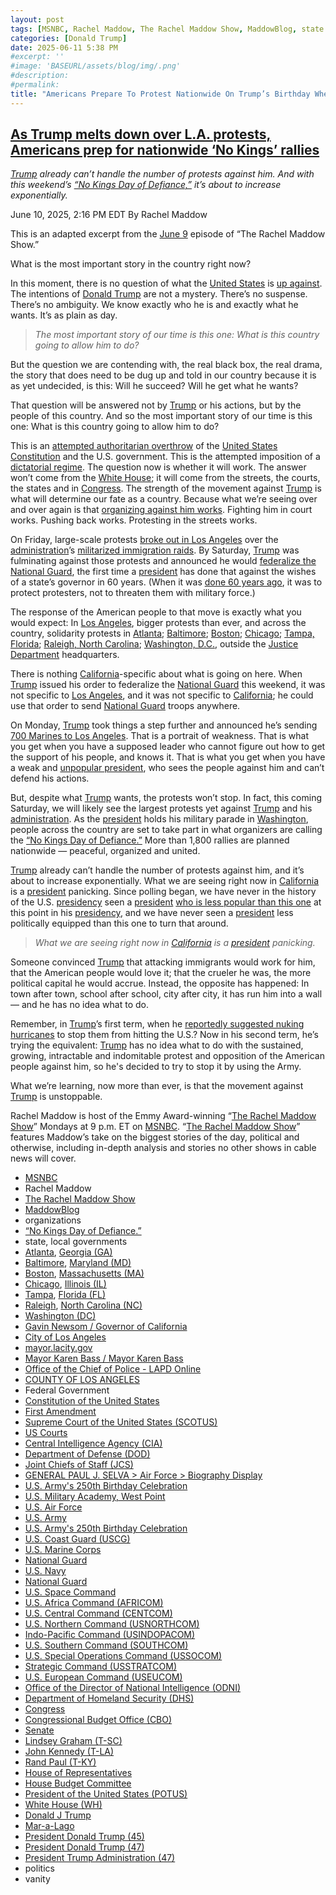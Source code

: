 ```yaml
---
layout: post
tags: [MSNBC, Rachel Maddow, The Rachel Maddow Show, MaddowBlog, state local governments, Atlanta Georgia (GA), Baltimore Maryland (MD), Boston Massachusetts (MA), Chicago Illinois (IL), Tampa Florida (FL), Raleigh North Carolina (NC), Washington (DC), Gavin Newsom / Governor of California, City of Los Angeles, mayor.lacity.gov, Mayor Karen Bass / Mayor Karen Bass, Office of the Chief of Police - LAPD Online, COUNTY OF LOS ANGELES, Federal Government, Constitution of the United States, First Amendment, Supreme Court of the United States (SCOTUS), US Courts, Central Intelligence Agency (CIA), Department of Defense (DOD), Joint Chiefs of Staff (JCS), GENERAL PAUL J. SELVA > Air Force > Biography Display, U.S. Army’s 250th Birthday Celebration, U.S. Military Academy West Point, U.S. Air Force, U.S. Army, U.S. Army’s 250th Birthday Celebration, U.S. Coast Guard (USCG), U.S. Marine Corps, National Guard, U.S. Navy, National Guard, U.S. Space Command, U.S. Africa Command (AFRICOM), U.S. Central Command (CENTCOM), U.S. Northern Command (USNORTHCOM), Indo-Pacific Command (USINDOPACOM), U.S. Southern Command (SOUTHCOM), U.S. Special Operations Command (USSOCOM), Strategic Command (USSTRATCOM), U.S. European Command (USEUCOM), Office of the Director of National Intelligence (ODNI), Department of Homeland Security (DHS), Congress, Congressional Budget Office (CBO), Senate, Lindsey Graham (T-SC), John Kennedy (T-LA), Rand Paul (T-KY), House of Representatives, House Budget Committee, President of the United States (POTUS), White House (WH), Donald J Trump, Mar-a-Lago, President Donald Trump (45), President Donald Trump (47), President Trump Administration (47), politics, vanity]
categories: [Donald Trump]
date: 2025-06-11 5:38 PM
#excerpt: ''
#image: 'BASEURL/assets/blog/img/.png'
#description:
#permalink:
title: "Americans Prepare To Protest Nationwide On Trump’s Birthday When He Gets His Vanity Parade"
---
```



## [As Trump melts down over L.A. protests, Americans prep for nationwide ‘No Kings’ rallies](https://www.msnbc.com/rachel-maddow-show/maddowblog/trump-los-angeles-protests-no-kings-day-resistance-rcna212080)

*[Trump](ht://www.donaldjtrump.com/) already can’t handle the number of protests against him. And with this weekend’s [“No Kings Day of Defiance,”](https://www.nokings.org/) it’s about to increase exponentially.*

June 10, 2025, 2:16 PM EDT
By Rachel Maddow

This is an adapted excerpt from the [June 9](https://www.msnbc.com/rachel-maddow-show) episode of “The Rachel Maddow Show.”

What is the most important story in the country right now?

In this moment, there is no question of what the [United States](https://www.usa.gov/) is [up against](https://www.msnbc.com/rachel-maddow-show/maddowblog/marines-deploy-los-angeles-californias-newsom-says-red-line-crossed-rcna211998). The intentions of [Donald Trump](ht://www.donaldjtrump.com/) are not a mystery. There’s no suspense. There’s no ambiguity. We know exactly who he is and exactly what he wants. It’s as plain as day.

> *The most important story of our time is this one: What is this country going to allow him to do?*

But the question we are contending with, the real black box, the real drama, the story that does need to be dug up and told in our country because it is as yet undecided, is this: Will he succeed? Will he get what he wants?

That question will be answered not by [Trump](ht://www.donaldjtrump.com/) or his actions, but by the people of this country. And so the most important story of our time is this one: What is this country going to allow him to do?

This is an [attempted authoritarian overthrow](https://www.youtube.com/watch?v=W2lMQ6pysAs) of the [United States Constitution](https://constitution.congress.gov/) and the U.S. government. This is the attempted imposition of a [dictatorial regime](https://www.msnbc.com/rachel-maddow/watch/trump-s-dictatorial-dreams-tripped-up-by-the-democratic-problem-of-public-opinion-231134277965). The question now is whether it will work. The answer won’t come from the [White House](https://www.whitehouse.gov/); it will come from the streets, the courts, the states and in [Congress](https://www.congress.gov/). The strength of the movement against [Trump](ht://www.donaldjtrump.com/) is what will determine our fate as a country. Because what we’re seeing over and over again is that [organizing against him works](https://www.msnbc.com/rachel-maddow-show/maddowblog/americans-protest-fight-back-trump-musk-rcna190999). Fighting him in court works. Pushing back works. Protesting in the streets works.

On Friday, large-scale protests [broke out in Los Angeles](https://www.msnbc.com/opinion/msnbc-opinion/trump-los-angeles-protests-insurrection-national-guard-rcna211855) over the [administration](https://www.whitehouse.gov/)’s [militarized immigration raids](https://www.msnbc.com/all-in/watch/los-angeles-protests-erupt-over-worst-fear-ice-raids-241088069956). By Saturday, [Trump](ht://www.donaldjtrump.com/) was fulminating against those protests and announced he would [federalize the National Guard](https://www.msnbc.com/opinion/msnbc-opinion/trump-los-angeles-ice-protests-military-national-guard-rcna211931), the first time a [president](https://www.whitehouse.gov/administration/) has done that against the wishes of a state’s governor in 60 years. (When it was [done 60 years ago](https://www.npr.org/2025/06/09/nx-s1-5428352/johnson-national-guard-history-eisenhower-alabama-civil-rights-trump-newsom), it was to protect protesters, not to threaten them with military force.)

The response of the American people to that move is exactly what you would expect: In [Los Angeles](https://lacity.gov/), bigger protests than ever, and across the country, solidarity protests in [Atlanta](https://www.fox5atlanta.com/news/protesters-call-end-ice-raids-deportations-atlanta-rally); [Baltimore](https://www.cbsnews.com/baltimore/news/maryland-immigration-protests-ice-dhs-trump-administration/); [Boston](https://www.wcvb.com/article/boston-ice-rally-national-guard-protest-los-angeles/65014304); [Chicago](https://www.wcvb.com/article/boston-ice-rally-national-guard-protest-los-angeles/65014304); [Tampa, Florida](https://www.fox13news.com/news/tampa-follows-los-angeles-immigration-protests-outside-city-hall); [Raleigh, North Carolina](https://abc11.com/post/protesters-holding-peaceful-rally-raleigh-demand-release-union-leader-david-huerta-denounce-ice-actions-nationwide/16708194/); [Washington, D.C.](https://wtop.com/dc/2025/06/demonstrators-rally-in-dc-to-protest-ice-raids-and-california-union-leaders-arrest-during-an-immigration-protest-2/), outside the [Justice Department](https://www.justice.gov/) headquarters.

There is nothing [California](https://www.ca.gov/)-specific about what is going on here. When [Trump](ht://www.donaldjtrump.com/) issued his order to federalize the [National Guard](https://www.nationalguard.mil/) this weekend, it was not specific to [Los Angeles](https://lacity.gov/), and it was not specific to [California](https://www.ca.gov/); he could use that order to send [National Guard](https://www.nationalguard.mil/) troops anywhere.

On Monday, [Trump](ht://www.donaldjtrump.com/) took things a step further and announced he’s sending [700 Marines to Los Angeles](https://www.msnbc.com/rachel-maddow-show/maddowblog/marines-deploy-los-angeles-californias-newsom-says-red-line-crossed-rcna211998). That is a portrait of weakness. That is what you get when you have a supposed leader who cannot figure out how to get the support of his people, and knows it. That is what you get when you have a weak and [unpopular president](https://www.nytimes.com/interactive/polls/donald-trump-approval-rating-polls.html), who sees the people against him and can’t defend his actions.

But, despite what [Trump](ht://www.donaldjtrump.com/) wants, the protests won’t stop. In fact, this coming Saturday, we will likely see the largest protests yet against [Trump](ht://www.donaldjtrump.com/) and his [administration](https://www.whitehouse.gov/). As the [president](https://www.whitehouse.gov/) holds his military parade in [Washington](https://dc.gov/), people across the country are set to take part in what organizers are calling the [“No Kings Day of Defiance.”](https://www.nokings.org/) More than 1,800 rallies are planned nationwide — peaceful, organized and united.

[Trump](ht://www.donaldjtrump.com/) already can’t handle the number of protests against him, and it’s about to increase exponentially. What we are seeing right now in [California](https://www.ca.gov/) is a [president](https://www.whitehouse.gov/) panicking. Since polling began, we have never in the history of the U.S. [presidency](https://www.whitehouse.gov/) seen a [president](https://www.whitehouse.gov/) [who is less popular than this one](https://www.washingtonpost.com/politics/2025/04/29/trump-first-100-days-approval-rating/) at this point in his [presidency](https://www.whitehouse.gov/), and we have never seen a [president](https://www.whitehouse.gov/) less politically equipped than this one to turn that around.

> *What we are seeing right now in [California](https://www.ca.gov/) is a [president](https://www.whitehouse.gov/) panicking.*

Someone convinced [Trump](ht://www.donaldjtrump.com/) that attacking immigrants would work for him, that the American people would love it; that the crueler he was, the more political capital he would accrue. Instead, the opposite has happened: In town after town, school after school, city after city, it has run him into a wall — and he has no idea what to do.

Remember, in [Trump](ht://www.donaldjtrump.com/)’s first term, when he [reportedly suggested nuking hurricanes](https://www.axios.com/2019/08/25/trump-nuclear-bombs-hurricanes) to stop them from hitting the U.S.? Now in his second term, he’s trying the equivalent: [Trump](ht://www.donaldjtrump.com/) has no idea what to do with the sustained, growing, intractable and indomitable protest and opposition of the American people against him, so he's decided to try to stop it by using the Army.

What we’re learning, now more than ever, is that the movement against [Trump](https://www.donaldjtrump.com/) is unstoppable.

Rachel Maddow is host of the Emmy Award-winning “[The Rachel Maddow Show](https://www.msnbc.com/rachel-maddow-show)” Mondays at 9 p.m. ET on [MSNBC](https://www.msnbc.com/). “[The Rachel Maddow Show](https://www.msnbc.com/rachel-maddow-show)” features Maddow’s take on the biggest stories of the day, political and otherwise, including in-depth analysis and stories no other shows in cable news will cover.

- [MSNBC](https://www.msnbc.com/)
- Rachel Maddow 
- [The Rachel Maddow Show](https://www.msnbc.com/rachel-maddow-show)
- [MaddowBlog](https://www.msnbc.com/rachel-maddow-show) 
- organizations
- [“No Kings Day of Defiance.”](https://www.nokings.org/)
- state, local governments
- [Atlanta](https://www.atlantaga.gov/), [Georgia (GA)](https://georgia.gov/)
- [Baltimore](https://www.baltimorecity.gov/), [Maryland (MD)](https://moss-maryland-cdn.nicusa-gl.com/Pages/default.aspx)
- [Boston](https://www.boston.gov/departments/311/city-boston-government), [Massachusetts (MA)](https://www.mass.gov/)
- [Chicago](https://www.chicago.gov/city/en/chicagogovt.html), [Illinois (IL)](https://www.illinois.gov/government.html)
- [Tampa](https://www.tampa.gov/), [Florida (FL)](https://www.myflorida.com/)
- [Raleigh](https://raleighnc.gov/), [North Carolina (NC)](https://www.nc.gov/)
- [Washington (DC)](https://dc.gov/)
- [Gavin Newsom / Governor of California](https://www.gov.ca.gov/about/)
- [City of Los Angeles](https://lacity.gov/)
- [mayor.lacity.gov](https://mayor.lacity.gov/)
- [Mayor Karen Bass / Mayor Karen Bass](https://mayor.lacity.gov/about-mayor-karen-bass)
- [Office of the Chief of Police - LAPD Online](https://www.lapdonline.org/office-of-the-chief-of-police/)
- [COUNTY OF LOS ANGELES](https://lacounty.gov/)
- Federal Government 
- [Constitution of the United States](https://constitution.congress.gov/)
- [First Amendment](https://constitution.congress.gov/constitution/amendment-1/)
- [Supreme Court of the United States (SCOTUS)](https://www.supremecourt.gov/)
- [US Courts](https://www.uscourts.gov/)
- [Central Intelligence Agency (CIA)](https://www.cia.gov/)
- [Department of Defense (DOD)](https://www.defense.gov/)
- [Joint Chiefs of Staff (JCS)](https://www.jcs.mil/)
- [GENERAL PAUL J. SELVA > Air Force > Biography Display](https://www.af.mil/About-Us/Biographies/Display/Article/105043/general-paul-j-selva/)
- [U.S. Army's 250th Birthday Celebration](https://www.army.mil/1775/)
- [U.S. Military Academy, West Point](https://www.westpoint.edu/)
- [U.S. Air Force](https://www.af.mil/)
- [U.S. Army](https://www.army.mil/)
- [U.S. Army's 250th Birthday Celebration](https://www.army.mil/1775/)
- [U.S. Coast Guard (USCG)](https://www.uscg.mil/)
- [U.S. Marine Corps](https://www.marines.mil/)
- [National Guard](https://www.nationalguard.mil/)
- [U.S. Navy](https://www.navy.mil/)
- [National Guard](https://www.nationalguard.mil/)
- [U.S. Space Command](https://www.spacecom.mil/)
- [U.S. Africa Command (AFRICOM)](https://www.africom.mil/)
- [U.S. Central Command (CENTCOM)](https://www.centcom.mil/)
- [U.S. Northern Command (USNORTHCOM)](https://www.northcom.mil/)
- [Indo-Pacific Command (USINDOPACOM)](https://www.pacom.mil/)
- [U.S. Southern Command (SOUTHCOM)](http://www.southcom.mil/)
- [U.S. Special Operations Command (USSOCOM)](https://www.socom.mil/)
- [Strategic Command (USSTRATCOM)](http://www.stratcom.mil/)
- [U.S. European Command (USEUCOM)](https://www.eucom.mil/)
- [Office of the Director of National Intelligence (ODNI)](https://www.odni.gov/)
- [Department of Homeland Security (DHS)](https://www.dhs.gov/)
- [Congress](https://www.congress.gov/)
- [Congressional Budget Office (CBO)](https://www.cbo.gov/)
- [Senate](https://www.senate.gov/)
- [Lindsey Graham (T-SC)](https://www.lgraham.senate.gov/)
- [John Kennedy (T-LA)](https://www.kennedy.senate.gov/)
- [Rand Paul (T-KY)](https://www.paul.senate.gov/)
- [House of Representatives](https://www.house.gov/)
- [House Budget Committee ](https://budget.house.gov/)
- [President of the United States (POTUS)](https://www.whitehouse.gov/)
- [White House (WH)](https://www.whitehouse.gov/)
- [Donald J Trump](https://www.donaldjtrump.com/)
- [Mar-a-Lago](https://www.maralagoclub.com/)
- [President Donald Trump (45)](https://trumpwhitehouse.archives.gov/)
- [President Donald Trump (47)](https://www.whitehouse.gov/administration/donald-j-trump/)
- [President Trump Administration (47)](https://www.whitehouse.gov/administration/)
- politics 
- vanity 
